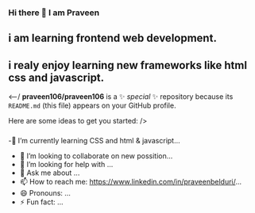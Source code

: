 ### Hi there 👋 I am  Praveen
## i am learning frontend web development.
## i realy enjoy learning new frameworks like html css and javascript.


<--/
**praveen106/praveen106** is a ✨ _special_ ✨ repository because its `README.md` (this file) appears on your GitHub profile.

Here are some ideas to get you started:
/>
### 
 -🌱 I’m currently learning  CSS and html & javascript...
- 👯 I’m looking to collaborate on new possition...
- 🤔 I’m looking for help with  ...
- 💬 Ask me about ...
- 📫 How to reach me: https://www.linkedin.com/in/praveenbelduri/...
- 😄 Pronouns: ...
- ⚡ Fun fact: ...


